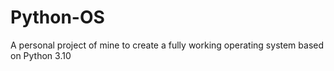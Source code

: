 # Python-OS
A personal project of mine to create a fully working operating system based on Python 3.10
